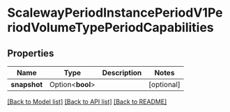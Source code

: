 # ScalewayPeriodInstancePeriodV1PeriodVolumeTypePeriodCapabilities

## Properties

Name | Type | Description | Notes
------------ | ------------- | ------------- | -------------
**snapshot** | Option<**bool**> |  | [optional]

[[Back to Model list]](../README.md#documentation-for-models) [[Back to API list]](../README.md#documentation-for-api-endpoints) [[Back to README]](../README.md)


